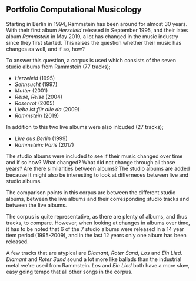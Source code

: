 ## Portfolio Computational Musicology

Starting in Berlin in 1994, Rammstein has been around for almost 30 years. With their first album *Herzeleid* released in September 1995, and their lates album *Rammstein* in May 2019, a lot has changed in the music industry since they first started. This raises the question whether their music has changes as well, and if so, how?

To answer this question, a corpus is used which consists of  the seven studio albums from Rammstein (77 tracks);

* *Herzeleid* (1995)
* *Sehnsucht* (1997)
* *Mutter* (2001)
* *Reise, Reise* (2004)
* *Rosenrot* (2005)
* *Liebe ist für alle da* (2009)
* *Rammstein* (2019)

In addition to this two live albums were also inlcuded (27 tracks);

* *Live aus Berlin* (1999)
* *Rammstein: Paris* (2017)

The studio albums were included to see if their music changed over time and if so how? What changed? What did not change through all those years? Are there similarities between albums?
The studio albums are added because it might also be interesting to look at differneces between live and studio albums.

The comparison points in this corpus are between the different studio albums, between the live albums and their corresponding studio tracks and between the live albums.

The corpus is quite representative, as there are plenty of albums, and thus tracks, to compare. However, when looking at changes in albums over time, it has to be noted that 6 of the 7 studio albums were released in a 14 year tiem period (1995-2009), and in the last 12 years only one album has been released.

A few tracks that are atypical are *Diamant*, *Roter Sand*, *Los* and *Ein Lied*. *Diamant* and *Roter Sand* sound a lot more like ballads than the industrial metal we're used from Rammstein. *Los* and *Ein Lied* both have a more slow, easy going tempo that all other songs in the corpus.
